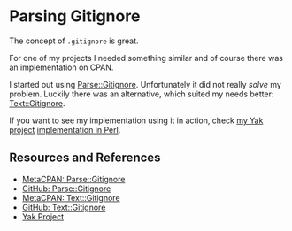 # Parsing Gitignore

The concept of `.gitignore` is great.

For one of my projects I needed something similar and of course there was an implementation on CPAN.

I started out using [Parse::Gitignore][metacpan_pg]. Unfortunately it did not really _solve_ my problem. Luckily there was an alternative, which suited my needs better: [Text::Gitignore][metacpan_tg].

If you want to see my implementation using it in action, check [my Yak project][yak] [implementation in Perl][perl-app-yak].

## Resources and References

- [MetaCPAN: Parse::Gitignore][metacpan_pg]
- [GitHub: Parse::Gitignore][github_pg]
- [MetaCPAN: Text::Gitignore][metacpan_tg]
- [GitHub: Text::Gitignore][github_tg]
- [Yak Project][yak]

[metacpan_pg]: https://metacpan.org/pod/Parse::Gitignore
[github_pg]: https://github.com/benkasminbullock/parse-gitignore
[metacpan_tg]: https://metacpan.org/pod/Text::Gitignore
[github_tg]: https://github.com/vti/text-gitignore
[perl-app-yak]: https://github.com/jonasbn/perl-app-yak
[yak]: https://jonasbn.github.io/yak/
